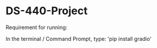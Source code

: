 # DS-440-Project

Requirement for running:

In the terminal / Command Prompt, type:
'pip install gradio'
